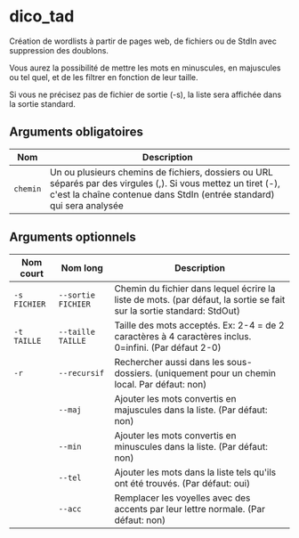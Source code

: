 # dico_tad

Création de wordlists à partir de pages web, de fichiers ou de StdIn avec suppression des doublons.

Vous aurez la possibilité de mettre les mots en minuscules, en majuscules ou tel quel, et de les filtrer en fonction de leur taille.

Si vous ne précisez pas de fichier de sortie (-s), la liste sera affichée dans la sortie standard.

## Arguments obligatoires

| Nom | Description |
| - | - |
| `chemin` | Un ou plusieurs chemins de fichiers, dossiers ou URL séparés par des virgules (,). Si vous mettez un tiret (-), c'est la chaîne contenue dans StdIn (entrée standard) qui sera analysée |

## Arguments optionnels

| Nom court | Nom long | Description |
| - | - | - |
| ```-s FICHIER``` | `--sortie FICHIER` | Chemin du fichier dans lequel écrire la liste de mots. (par défaut, la sortie se fait sur la sortie standard: StdOut) |
| `-t TAILLE` | `--taille TAILLE` | Taille des mots acceptés. Ex: 2-4 = de 2 caractères à 4 caractères inclus. 0=infini. (Par défaut 2-0) |
| `-r` | `--recursif` | Rechercher aussi dans les sous-dossiers. (uniquement pour un chemin local. Par défaut: non) |
|  | `--maj` | Ajouter les mots convertis en majuscules dans la liste. (Par défaut: non) |
|  | `--min` | Ajouter les mots convertis en minuscules dans la liste. (Par défaut: non) |
|  | `--tel` | Ajouter les mots dans la liste tels qu'ils ont été trouvés. (Par défaut: oui) |
|  | `--acc` | Remplacer les voyelles avec des accents par leur lettre normale. (Par défaut: non) |
